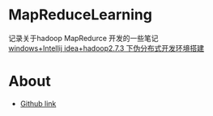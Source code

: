 # MapReduceLearning
记录关于hadoop MapRedurce 开发的一些笔记  
[windows+Intellij idea+hadoop2.7.3 下伪分布式开发环境搭建](mapredurce_dev0/README.md)

# About
* [Github link](https://github.com/amazeyope)